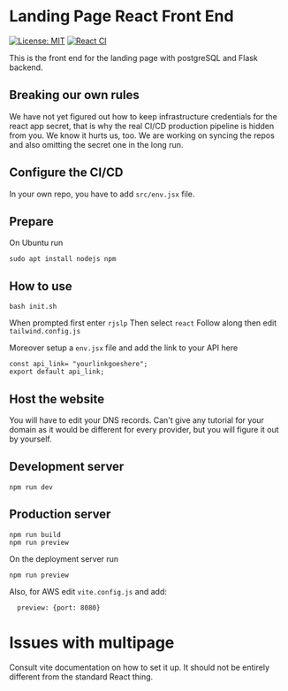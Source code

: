 # Landing Page React Front End 

[![License: MIT](https://img.shields.io/badge/License-MIT-yellow.svg)](https://opensource.org/licenses/MIT)
[![React CI](https://github.com/sail-black/landing-front/actions/workflows/cd.yml/badge.svg)](https://github.com/sail-black/landing-front/actions/workflows/cd.yml)

This is the front end for the landing page with postgreSQL and Flask backend. 


## Breaking our own rules 

We have not yet figured out how to keep infrastructure credentials for the react app secret, that is why the real CI/CD production pipeline is hidden from you. We know it hurts us, too. We are working on syncing the repos and also omitting the secret one in the long run. 

## Configure the CI/CD 

In your own repo, you have to add `src/env.jsx` file.
## Prepare 
On Ubuntu run 
```
sudo apt install nodejs npm
```
## How to use 

```
bash init.sh
```
When prompted first enter 
`rjslp`
Then select `react`
Follow along then edit `tailwind.config.js`

Moreover setup a `env.jsx` file and add the link to your API here 
```
const api_link= "yourlinkgoeshere";
export default api_link;
```
## Host the website

You will have to edit your DNS records. Can't give any tutorial for your domain as it would be different for every provider, but you will figure it out by yourself.

## Development server

```
npm run dev
```

## Production server 
```
npm run build 
npm run preview
```
On the deployment server run 
```
npm run preview

```
Also, for AWS edit `vite.config.js` and add:
```
  preview: {port: 8080}
```

# Issues with multipage 

Consult vite documentation on how to set it up. It should not be entirely different from the standard React thing. 